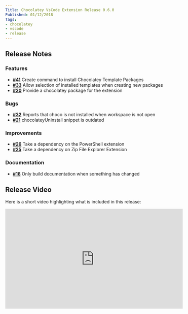 ```yaml
---
Title: Chocolatey VsCode Extension Release 0.6.0
Published: 01/12/2018
Tags:
- chocolatey
- vscode
- release
---
```


## Release Notes

### Features

- [__#41__](https://github.com/gep13/chocolatey-vscode/issues/41) Create command to install Chocolatey Template Packages
- [__#33__](https://github.com/gep13/chocolatey-vscode/issues/33) Allow selection of installed templates when creating new packages
- [__#20__](https://github.com/gep13/chocolatey-vscode/issues/20) Provide a chocolatey package for the extension

### Bugs

- [__#32__](https://github.com/gep13/chocolatey-vscode/issues/32) Reports that choco is not installed when workspace is not open
- [__#21__](https://github.com/gep13/chocolatey-vscode/issues/21) chocolateyUninstall snippet is outdated

### Improvements

- [__#26__](https://github.com/gep13/chocolatey-vscode/issues/26) Take a dependency on the PowerShell extension
- [__#25__](https://github.com/gep13/chocolatey-vscode/issues/25) Take a dependency on Zip File Explorer Extension

### Documentation

- [__#16__](https://github.com/gep13/chocolatey-vscode/issues/16) Only build documentation when something has changed

## Release Video

Here is a short video highlighting what is included in this release:

<iframe width="560" height="315" src="https://www.youtube.com/embed/sl_5pux_4QY" frameborder="0" allow="accelerometer; autoplay; clipboard-write; encrypted-media; gyroscope; picture-in-picture" allowfullscreen></iframe>